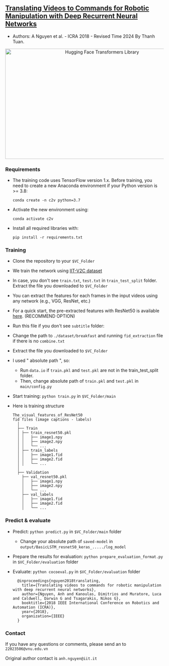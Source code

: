 ## [Translating Videos to Commands for Robotic Manipulation with Deep Recurrent Neural Networks](https://arxiv.org/pdf/1710.00290.pdf)
- Authors: A Nguyen et al. - ICRA 2018 - Revised Time 2024 By Thanh Tuan.

<p align="center">
  <picture>
    <img alt="Hugging Face Transformers Library" src="https://raw.githubusercontent.com/nqanh/video2command/master/mics/Video2command1.jpg "video2command"" width="600" height="350" style="max-width: 100%;">
  </picture>
</p>


### Requirements
- The training code uses TensorFlow version 1.x. Before training, you need to create a new Anaconda environment if your Python version is >= 3.8:

      conda create -n c2v python=3.7
- Activate the new environment using:

      conda activate c2v
- Install all required libraries with:

      pip install -r requirements.txt

### Training
- Clone the repository to your `$VC_Folder`
- We train the network using [IIT-V2C dataset](https://sites.google.com/site/iitv2c/)
- In case, you don't see `train.txt`, `test.txt` in `train_test_split` folder. Extract the file you downloaded to `$VC_Folder`
- You can extract the features for each frames in the input videos using any network (e.g., VGG, ResNet, etc.)
- For a quick start, the pre-extracted features with ResNet50 is available [here](https://drive.google.com/file/d/1Y_YKHB4Bw6MPXj05S36d1G_3rMx73Uv5/view?usp=sharing). (RECOMMEND OPTION)
- Run this file if you don't see `subtitle` folder:
- Change the path to `./dataset/breakfast` and running `fid_extraction` file if there is no `combine.txt`
- Extract the file you downloaded to `$VC_Folder`
- I used " absolute path ", so:
  - Run `data.io` if `train.pkl` and `test.pkl` are not in the train_test_split folder.
  - Then, change absolute path of `train.pkl` and `test.pkl` in `main/config.py` 
- Start training: `python train.py` in `$VC_Folder/main`
- Here is training structure

      The_visual_features_of_ResNet50
      fid files (image captions - labels)
        │
        ├── Train
        │ ├── train_resnet50.pkl
        │ │   ├── image1.npy
        │ │   ├── image2.npy
        │ │   └── ...
        │ ├── train_labels
        │ │   ├── image1.fid
        │ │   ├── image2.fid
        │ │   └── ...
        │  
        ├── Validation
          ├── val_resnet50.pkl
          │   ├── image1.npy
          │   ├── image2.npy
          │   └── ...
          ├── val_labels
          │   ├── image1.fid
          │   ├── image2.fid
          │   └── ...


### Predict & evaluate
- Predict: `python predict.py` in `$VC_Folder/main` folder
  - Change your absolute path of `saved-model` in `output/BasicLSTM_resnet50_keras_...../log_model`
- Prepare the results for evaluation: `python prepare_evaluation_format.py` in `$VC_Folder/evaluation` folder
- Evaluate: `python cocoeval.py` in `$VC_Folder/evaluation` folder

		
		@inproceedings{nguyen2018translating,
		  title={Translating videos to commands for robotic manipulation with deep recurrent neural networks},
		  author={Nguyen, Anh and Kanoulas, Dimitrios and Muratore, Luca and Caldwell, Darwin G and Tsagarakis, Nikos G},
		  booktitle={2018 IEEE International Conference on Robotics and Automation (ICRA)},
		  year={2018},
		  organization={IEEE}
		}


### Contact
If you have any questions or comments, please send an to `22023506@vnu.edu.vn`


Original author contact is `anh.nguyen@iit.it`
